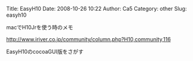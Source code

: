 Title: EasyH10
Date: 2008-10-26 10:22
Author: Ca5
Category: other
Slug: easyh10

<div>

macでH10Jrを使う時のメモ

</div>

http://www.iriver.co.jp/community/column.php?H10,community,116

<div>

EasyH10のcocoaGUI版をさがす

</div>
